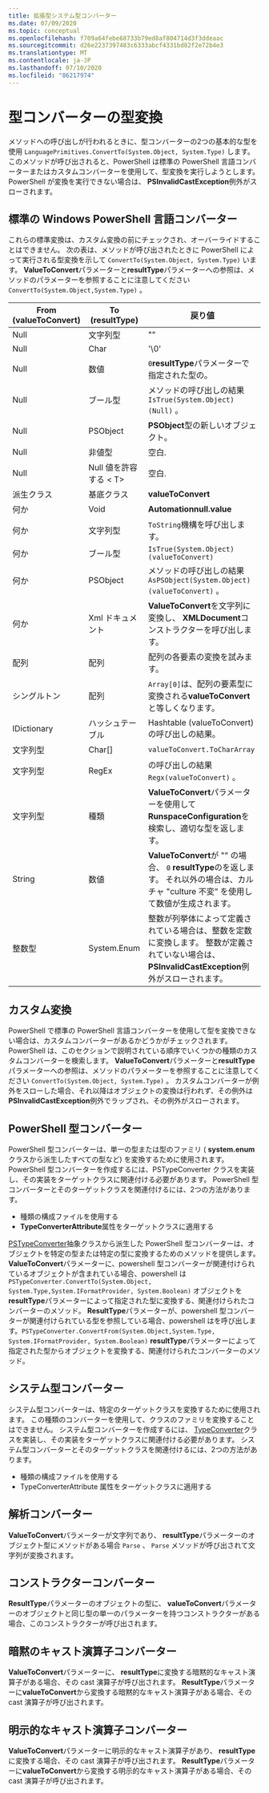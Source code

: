 ```yaml
---
title: 拡張型システム型コンバーター
ms.date: 07/09/2020
ms.topic: conceptual
ms.openlocfilehash: f709a64febe68733b79ed8af804714d3f3ddeaac
ms.sourcegitcommit: d26e2237397483c6333abcf4331bd82f2e72b4e3
ms.translationtype: MT
ms.contentlocale: ja-JP
ms.lasthandoff: 07/10/2020
ms.locfileid: "86217974"
---
```

# <a name="ets-type-converters"></a>型コンバーターの型変換

メソッドへの呼び出しが行われるときに、型コンバーターの2つの基本的な型を使用 `LanguagePrimitives.ConvertTo(System.Object, System.Type)` します。 このメソッドが呼び出されると、PowerShell は標準の PowerShell 言語コンバーターまたはカスタムコンバーターを使用して、型変換を実行しようとします。 PowerShell が変換を実行できない場合は、 **PSInvalidCastException**例外がスローされます。

## <a name="standard-windows-powershell-language-converters"></a>標準の Windows PowerShell 言語コンバーター

これらの標準変換は、カスタム変換の前にチェックされ、オーバーライドすることはできません。 次の表は、メソッドが呼び出されたときに PowerShell によって実行される型変換を示して `ConvertTo(System.Object, System.Type)` います。 **ValueToConvert**パラメーターと**resultType**パラメーターへの参照は、メソッドのパラメーターを参照することに注意してください `ConvertTo(System.Object,System.Type)` 。

| From (valueToConvert) |  To (resultType)  |                                                                               戻り値                                                                               |
| --------------------- | ----------------- | ------------------------------------------------------------------------------------------------------------------------------------------------------------------- |
| Null                  | 文字列型            | ""                                                                                                                                                                  |
| Null                  | Char              | '\0'                                                                                                                                                                |
| Null                  | 数値           | `0`**resultType**パラメーターで指定された型の。                                                                                                          |
| Null                  | ブール型           | メソッドの呼び出しの結果 `IsTrue(System.Object)(Null)` 。                                                                                                        |
| Null                  | PSObject          | **PSObject**型の新しいオブジェクト。                                                                                                                                    |
| Null                  | 非値型    | 空白.                                                                                                                                                               |
| Null                  | Null 値を許容する &lt; T&gt; | 空白.                                                                                                                                                               |
| 派生クラス         | 基底クラス        | **valueToConvert**                                                                                                                                                  |
| 何か              | Void              | **Automationnull.value**                                                                                                                                            |
| 何か              | 文字列型            | `ToString`機構を呼び出します。                                                                                                                                         |
| 何か              | ブール型           | `IsTrue(System.Object) (valueToConvert)`                                                                                                                            |
| 何か              | PSObject          | メソッドの呼び出しの結果 `AsPSObject(System.Object) (valueToConvert)` 。                                                                                         |
| 何か              | Xml ドキュメント      | **ValueToConvert**を文字列に変換し、 **XMLDocument**コンストラクターを呼び出します。                                                                                      |
| 配列                 | 配列             | 配列の各要素の変換を試みます。                                                                                                                      |
| シングルトン             | 配列             | `Array[0]`は、配列の要素型に変換される**valueToConvert**と等しくなります。                                                                            |
| IDictionary           | ハッシュテーブル        | Hashtable (valueToConvert) の呼び出しの結果。                                                                                                                       |
| 文字列型                | Char[]            | `valueToConvert.ToCharArray`                                                                                                                                        |
| 文字列型                | RegEx             | の呼び出しの結果 `Regx(valueToConvert)` 。                                                                                                                          |
| 文字列型                | 種類              | **ValueToConvert**パラメーターを使用して**RunspaceConfiguration**を検索し、適切な型を返します。                                                 |
| String                | 数値           | **ValueToConvert**が "" の場合、 `0` **resultType**のを返します。 それ以外の場合は、カルチャ "culture 不変" を使用して数値が生成されます。                       |
| 整数型               | System.Enum       | 整数が列挙体によって定義されている場合は、整数を定数に変換します。 整数が定義されていない場合は、 **PSInvalidCastException**例外がスローされます。 |

## <a name="custom-conversions"></a>カスタム変換

PowerShell で標準の PowerShell 言語コンバーターを使用して型を変換できない場合は、カスタムコンバーターがあるかどうかがチェックされます。 PowerShell は、このセクションで説明されている順序でいくつかの種類のカスタムコンバーターを検索します。 **ValueToConvert**パラメーターと**resultType**パラメーターへの参照は、メソッドのパラメーターを参照することに注意してください `ConvertTo(System.Object, System.Type)` 。 カスタムコンバーターが例外をスローした場合、それ以降はオブジェクトの変換は行われず、その例外は**PSInvalidCastException**例外でラップされ、その例外がスローされます。

## <a name="powershell-type-converter"></a>PowerShell 型コンバーター

PowerShell 型コンバーターは、単一の型または型のファミリ ( **system.enum**クラスから派生したすべての型など) を変換するために使用されます。 PowerShell 型コンバーターを作成するには、PSTypeConverter クラスを実装し、その実装をターゲットクラスに関連付ける必要があります。 PowerShell 型コンバーターとそのターゲットクラスを関連付けるには、2つの方法があります。

- 種類の構成ファイルを使用する
- **TypeConverterAttribute**属性をターゲットクラスに適用する

[PSTypeConverter](/dotnet/api/system.management.automation.pstypeconverter)抽象クラスから派生した PowerShell 型コンバーターは、オブジェクトを特定の型または特定の型に変換するためのメソッドを提供します。 **ValueToConvert**パラメーターに、powershell 型コンバーターが関連付けられているオブジェクトが含まれている場合、powershell は`PSTypeConverter.ConvertTo(System.Object, System.Type,System.IFormatProvider, System.Boolean)`
オブジェクトを**resultType**パラメーターによって指定された型に変換する、関連付けられたコンバーターのメソッド。 **ResultType**パラメーターが、powershell 型コンバーターが関連付けられている型を参照している場合、powershell はを呼び出します。`PSTypeConverter.ConvertFrom(System.Object,System.Type, System.IFormatProvider, System.Boolean)`
**resultType**パラメーターによって指定された型からオブジェクトを変換する、関連付けられたコンバーターのメソッド。

## <a name="system-type-converter"></a>システム型コンバーター

システム型コンバーターは、特定のターゲットクラスを変換するために使用されます。 この種類のコンバーターを使用して、クラスのファミリを変換することはできません。 システム型コンバーターを作成するには、 [TypeConverter](/dotnet/api/system.management.automation.runspaces.typedata.typeconverter#System_Management_Automation_Runspaces_TypeData_TypeConverter)クラスを実装し、その実装をターゲットクラスに関連付ける必要があります。 システム型コンバーターとそのターゲットクラスを関連付けるには、2つの方法があります。

- 種類の構成ファイルを使用する
- TypeConverterAttribute 属性をターゲットクラスに適用する

## <a name="parse-converter"></a>解析コンバーター

**ValueToConvert**パラメーターが文字列であり、 **resultType**パラメーターのオブジェクト型にメソッドがある場合 `Parse` 、 `Parse` メソッドが呼び出されて文字列が変換されます。

## <a name="constructor-converter"></a>コンストラクターコンバーター

**ResultType**パラメーターのオブジェクトの型に、 **valueToConvert**パラメーターのオブジェクトと同じ型の単一のパラメーターを持つコンストラクターがある場合、このコンストラクターが呼び出されます。

## <a name="implicit-cast-operator-converter"></a>暗黙のキャスト演算子コンバーター

**ValueToConvert**パラメーターに、 **resultType**に変換する暗黙的なキャスト演算子がある場合、その cast 演算子が呼び出されます。 **ResultType**パラメーターに**valueToConvert**から変換する暗黙的なキャスト演算子がある場合、その cast 演算子が呼び出されます。

## <a name="explicit-cast-operator-converter"></a>明示的なキャスト演算子コンバーター

**ValueToConvert**パラメーターに明示的なキャスト演算子があり、 **resultType**に変換する場合、その cast 演算子が呼び出されます。 **ResultType**パラメーターに**valueToConvert**から変換する明示的なキャスト演算子がある場合、その cast 演算子が呼び出されます。
